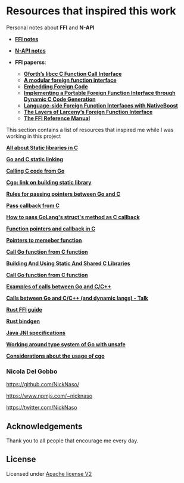 #  Resources that inspired this work

Personal notes about **FFI** and **N-API**

- **[FFI notes](./ffi_notes.md)**

- **[N-API notes](./napi_notes.md)**

- **FFI paperss**:

    - **[Gforth’s libcc C Function Call Interface](./ffi-papers/gforth-libcc.pdf)**
    - **[A modular foreign function interface](./ffi-papers/a-modular-foreign-function-interface.pdf)** 
    - **[Embedding Foreign Code](./ffi-papers/acc-ffi.pdf)**
    - **[Implementing a Portable Foreign Function Interface through Dynamic C Code Generation](./ffi-papers/ccffi.pdf)**
    - **[Language-side Foreign Function Interfaces with NativeBoost](./ffi-papers/language-ffi-native-boost.pdf)**
    - **[The Layers of Larceny’s Foreign Function Interface](./ffi-papers/layers-larceny-ffi.pdf)**
    - **[The FFI Reference Manual](./ffi-papers/mit-scheme-ffi.pdf)**


This section contains a list of resources that inspired me while I was working in
this project

**[All about Static libraries in C](https://medium.com/@meghamohan/all-about-static-libraries-in-c-cea57990c495)**

**[Go and C static linking](https://github.com/shadowmint/go-static-linking)**

**[Calling C code from Go](https://karthikkaranth.me/blog/calling-c-code-from-go/)**

**[Cgo: link on building static library](https://www.reddit.com/r/golang/comments/63ho4s/cgo_why_do_i_need_to_link_when_building_a_static/)**

**[Rules for passing pointers between Go and C](https://go.googlesource.com/proposal/+/master/design/12416-cgo-pointers.md)**

**[Pass callback from C](https://golang.org/misc/cgo/test/callback.go)**

**[How to pass GoLang's struct's method as C callback](https://stackoverflow.com/questions/48587118/how-to-pass-golangs-structs-method-as-c-callback)**

**[Function pointers and callback in C](https://opensourceforu.com/2012/02/function-pointers-and-callbacks-in-c-an-odyssey/)**

**[Pointers to memeber function](https://isocpp.org/wiki/faq/pointers-to-members)**

**[Call Go function from C function](https://dev.to/mattn/call-go-function-from-c-function-1n3)**

**[Building And Using Static And Shared C Libraries](http://docencia.ac.upc.edu/FIB/USO/Bibliografia/unix-c-libraries.html)**

**[Call Go function from C function](https://dev.to/mattn/call-go-function-from-c-function-1n3)**

**[Examples of calls between Go and C/C++ ](https://github.com/draffensperger/go-interlang)**

**[Calls between Go and C/C++ (and dynamic langs) - Talk](https://www.youtube.com/watch?v=yAloMvudvC4)**

**[Rust FFI guide](https://michael-f-bryan.github.io/rust-ffi-guide/)**

**[Rust bindgen](https://rust-lang.github.io/rust-bindgen/)**

**[Java JNI specifications](https://docs.oracle.com/javase/8/docs/technotes/guides/jni/spec/jniTOC.html)**

**[Working around type system of Go with unsafe](https://copyninja.info/blog/workaround-gotypesystems.html)**

**[Considerations about the usage of cgo](https://dave.cheney.net/2016/01/18/cgo-is-not-go)**

### Nicola Del Gobbo

<https://github.com/NickNaso/>

<https://www.npmjs.com/~nicknaso>

<https://twitter.com/NickNaso>

## Acknowledgements

Thank you to all people that encourage me every day.

## License

Licensed under [Apache license V2](../LICENSE)
